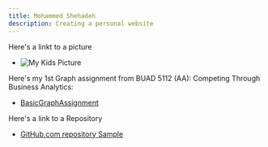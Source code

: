 ```yaml
---
title: Mohammed Shehadeh
description: Creating a personal website
---
```


Here's a linkt to a picture 

- ![My Kids Picture](WebPicture.JPG)


Here's my 1st Graph assignment from BUAD 5112 (AA): Competing Through Business Analytics:
- [BasicGraphAssignment](/BasicGraph/index.md)


Here's a link to a Repository 
- [GitHub.com repository Sample](https://github.com/mashehadeh/1stWebsite)
